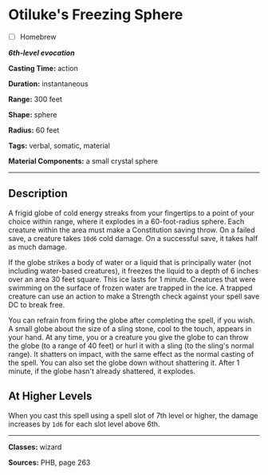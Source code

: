 # Otiluke's Freezing Sphere

- [ ] Homebrew

***6th-level evocation***

**Casting Time:** action

**Duration:** instantaneous

**Range:** 300 feet

**Shape:** sphere

**Radius:** 60 feet

**Tags:** verbal, somatic, material

**Material Components:** a small crystal sphere

---

## Description
A frigid globe of cold energy streaks from your fingertips to a point of your choice within range, where it explodes in a 60-foot-radius sphere.
Each creature within the area must make a Constitution saving throw.
On a failed save, a creature takes `10d6` cold damage.
On a successful save, it takes half as much damage.

If the globe strikes a body of water or a liquid that is principally water (not including water-based creatures), it freezes the liquid to a depth of 6 inches over an area 30 feet square.
This ice lasts for 1 minute.
Creatures that were swimming on the surface of frozen water are trapped in the ice.
A trapped creature can use an action to make a Strength check against your spell save DC to break free.

You can refrain from firing the globe after completing the spell, if you wish.
A small globe about the size of a sling stone, cool to the touch, appears in your hand.
At any time, you or a creature you give the globe to can throw the globe (to a range of 40 feet) or hurl it with a sling (to the sling's normal range).
It shatters on impact, with the same effect as the normal casting of the spell.
You can also set the globe down without shattering it.
After 1 minute, if the globe hasn't already shattered, it explodes.

## At Higher Levels
When you cast this spell using a spell slot of 7th level or higher, the damage increases by `1d6` for each slot level above 6th.

---

**Classes:** wizard

**Sources:** PHB, page 263
